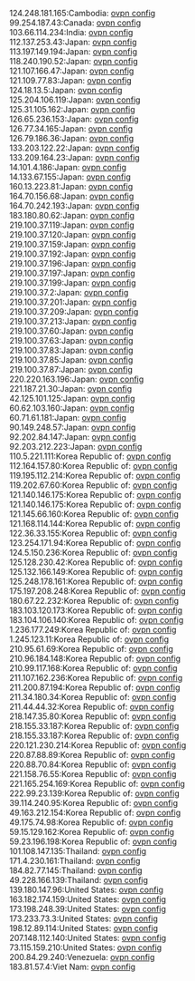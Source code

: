 124.248.181.165:Cambodia: [ovpn config](vpn/124_248_181_165.ovpn)  
99.254.187.43:Canada: [ovpn config](vpn/99_254_187_43.ovpn)  
103.66.114.234:India: [ovpn config](vpn/103_66_114_234.ovpn)  
112.137.253.43:Japan: [ovpn config](vpn/112_137_253_43.ovpn)  
113.197.149.194:Japan: [ovpn config](vpn/113_197_149_194.ovpn)  
118.240.190.52:Japan: [ovpn config](vpn/118_240_190_52.ovpn)  
121.107.166.47:Japan: [ovpn config](vpn/121_107_166_47.ovpn)  
121.109.77.83:Japan: [ovpn config](vpn/121_109_77_83.ovpn)  
124.18.13.5:Japan: [ovpn config](vpn/124_18_13_5.ovpn)  
125.204.106.119:Japan: [ovpn config](vpn/125_204_106_119.ovpn)  
125.31.105.162:Japan: [ovpn config](vpn/125_31_105_162.ovpn)  
126.65.236.153:Japan: [ovpn config](vpn/126_65_236_153.ovpn)  
126.77.34.165:Japan: [ovpn config](vpn/126_77_34_165.ovpn)  
126.79.186.36:Japan: [ovpn config](vpn/126_79_186_36.ovpn)  
133.203.122.22:Japan: [ovpn config](vpn/133_203_122_22.ovpn)  
133.209.164.23:Japan: [ovpn config](vpn/133_209_164_23.ovpn)  
14.101.4.186:Japan: [ovpn config](vpn/14_101_4_186.ovpn)  
14.133.67.155:Japan: [ovpn config](vpn/14_133_67_155.ovpn)  
160.13.223.81:Japan: [ovpn config](vpn/160_13_223_81.ovpn)  
164.70.156.68:Japan: [ovpn config](vpn/164_70_156_68.ovpn)  
164.70.242.193:Japan: [ovpn config](vpn/164_70_242_193.ovpn)  
183.180.80.62:Japan: [ovpn config](vpn/183_180_80_62.ovpn)  
219.100.37.119:Japan: [ovpn config](vpn/219_100_37_119.ovpn)  
219.100.37.120:Japan: [ovpn config](vpn/219_100_37_120.ovpn)  
219.100.37.159:Japan: [ovpn config](vpn/219_100_37_159.ovpn)  
219.100.37.192:Japan: [ovpn config](vpn/219_100_37_192.ovpn)  
219.100.37.196:Japan: [ovpn config](vpn/219_100_37_196.ovpn)  
219.100.37.197:Japan: [ovpn config](vpn/219_100_37_197.ovpn)  
219.100.37.199:Japan: [ovpn config](vpn/219_100_37_199.ovpn)  
219.100.37.2:Japan: [ovpn config](vpn/219_100_37_2.ovpn)  
219.100.37.201:Japan: [ovpn config](vpn/219_100_37_201.ovpn)  
219.100.37.209:Japan: [ovpn config](vpn/219_100_37_209.ovpn)  
219.100.37.213:Japan: [ovpn config](vpn/219_100_37_213.ovpn)  
219.100.37.60:Japan: [ovpn config](vpn/219_100_37_60.ovpn)  
219.100.37.63:Japan: [ovpn config](vpn/219_100_37_63.ovpn)  
219.100.37.83:Japan: [ovpn config](vpn/219_100_37_83.ovpn)  
219.100.37.85:Japan: [ovpn config](vpn/219_100_37_85.ovpn)  
219.100.37.87:Japan: [ovpn config](vpn/219_100_37_87.ovpn)  
220.220.163.196:Japan: [ovpn config](vpn/220_220_163_196.ovpn)  
221.187.21.30:Japan: [ovpn config](vpn/221_187_21_30.ovpn)  
42.125.101.125:Japan: [ovpn config](vpn/42_125_101_125.ovpn)  
60.62.103.160:Japan: [ovpn config](vpn/60_62_103_160.ovpn)  
60.71.61.181:Japan: [ovpn config](vpn/60_71_61_181.ovpn)  
90.149.248.57:Japan: [ovpn config](vpn/90_149_248_57.ovpn)  
92.202.84.147:Japan: [ovpn config](vpn/92_202_84_147.ovpn)  
92.203.212.223:Japan: [ovpn config](vpn/92_203_212_223.ovpn)  
110.5.221.111:Korea Republic of: [ovpn config](vpn/110_5_221_111.ovpn)  
112.164.157.80:Korea Republic of: [ovpn config](vpn/112_164_157_80.ovpn)  
119.195.112.214:Korea Republic of: [ovpn config](vpn/119_195_112_214.ovpn)  
119.202.67.60:Korea Republic of: [ovpn config](vpn/119_202_67_60.ovpn)  
121.140.146.175:Korea Republic of: [ovpn config](vpn/121_140_146_175.ovpn)  
121.140.146.175:Korea Republic of: [ovpn config](vpn/121_140_146_175.ovpn)  
121.145.66.160:Korea Republic of: [ovpn config](vpn/121_145_66_160.ovpn)  
121.168.114.144:Korea Republic of: [ovpn config](vpn/121_168_114_144.ovpn)  
122.36.33.155:Korea Republic of: [ovpn config](vpn/122_36_33_155.ovpn)  
123.254.171.94:Korea Republic of: [ovpn config](vpn/123_254_171_94.ovpn)  
124.5.150.236:Korea Republic of: [ovpn config](vpn/124_5_150_236.ovpn)  
125.128.230.42:Korea Republic of: [ovpn config](vpn/125_128_230_42.ovpn)  
125.132.166.149:Korea Republic of: [ovpn config](vpn/125_132_166_149.ovpn)  
125.248.178.161:Korea Republic of: [ovpn config](vpn/125_248_178_161.ovpn)  
175.197.208.248:Korea Republic of: [ovpn config](vpn/175_197_208_248.ovpn)  
180.67.22.232:Korea Republic of: [ovpn config](vpn/180_67_22_232.ovpn)  
183.103.120.173:Korea Republic of: [ovpn config](vpn/183_103_120_173.ovpn)  
183.104.106.140:Korea Republic of: [ovpn config](vpn/183_104_106_140.ovpn)  
1.236.177.249:Korea Republic of: [ovpn config](vpn/1_236_177_249.ovpn)  
1.245.123.11:Korea Republic of: [ovpn config](vpn/1_245_123_11.ovpn)  
210.95.61.69:Korea Republic of: [ovpn config](vpn/210_95_61_69.ovpn)  
210.96.184.148:Korea Republic of: [ovpn config](vpn/210_96_184_148.ovpn)  
210.99.117.168:Korea Republic of: [ovpn config](vpn/210_99_117_168.ovpn)  
211.107.162.236:Korea Republic of: [ovpn config](vpn/211_107_162_236.ovpn)  
211.200.87.194:Korea Republic of: [ovpn config](vpn/211_200_87_194.ovpn)  
211.34.180.34:Korea Republic of: [ovpn config](vpn/211_34_180_34.ovpn)  
211.44.44.32:Korea Republic of: [ovpn config](vpn/211_44_44_32.ovpn)  
218.147.35.80:Korea Republic of: [ovpn config](vpn/218_147_35_80.ovpn)  
218.155.33.187:Korea Republic of: [ovpn config](vpn/218_155_33_187.ovpn)  
218.155.33.187:Korea Republic of: [ovpn config](vpn/218_155_33_187.ovpn)  
220.121.230.214:Korea Republic of: [ovpn config](vpn/220_121_230_214.ovpn)  
220.87.88.89:Korea Republic of: [ovpn config](vpn/220_87_88_89.ovpn)  
220.88.70.84:Korea Republic of: [ovpn config](vpn/220_88_70_84.ovpn)  
221.158.76.55:Korea Republic of: [ovpn config](vpn/221_158_76_55.ovpn)  
221.165.254.169:Korea Republic of: [ovpn config](vpn/221_165_254_169.ovpn)  
222.99.23.139:Korea Republic of: [ovpn config](vpn/222_99_23_139.ovpn)  
39.114.240.95:Korea Republic of: [ovpn config](vpn/39_114_240_95.ovpn)  
49.163.212.154:Korea Republic of: [ovpn config](vpn/49_163_212_154.ovpn)  
49.175.74.98:Korea Republic of: [ovpn config](vpn/49_175_74_98.ovpn)  
59.15.129.162:Korea Republic of: [ovpn config](vpn/59_15_129_162.ovpn)  
59.23.196.198:Korea Republic of: [ovpn config](vpn/59_23_196_198.ovpn)  
101.108.147.135:Thailand: [ovpn config](vpn/101_108_147_135.ovpn)  
171.4.230.161:Thailand: [ovpn config](vpn/171_4_230_161.ovpn)  
184.82.77.145:Thailand: [ovpn config](vpn/184_82_77_145.ovpn)  
49.228.166.139:Thailand: [ovpn config](vpn/49_228_166_139.ovpn)  
139.180.147.96:United States: [ovpn config](vpn/139_180_147_96.ovpn)  
163.182.174.159:United States: [ovpn config](vpn/163_182_174_159.ovpn)  
173.198.248.39:United States: [ovpn config](vpn/173_198_248_39.ovpn)  
173.233.73.3:United States: [ovpn config](vpn/173_233_73_3.ovpn)  
198.12.89.114:United States: [ovpn config](vpn/198_12_89_114.ovpn)  
207.148.112.140:United States: [ovpn config](vpn/207_148_112_140.ovpn)  
73.115.159.210:United States: [ovpn config](vpn/73_115_159_210.ovpn)  
200.84.29.240:Venezuela: [ovpn config](vpn/200_84_29_240.ovpn)  
183.81.57.4:Viet Nam: [ovpn config](vpn/183_81_57_4.ovpn)  
